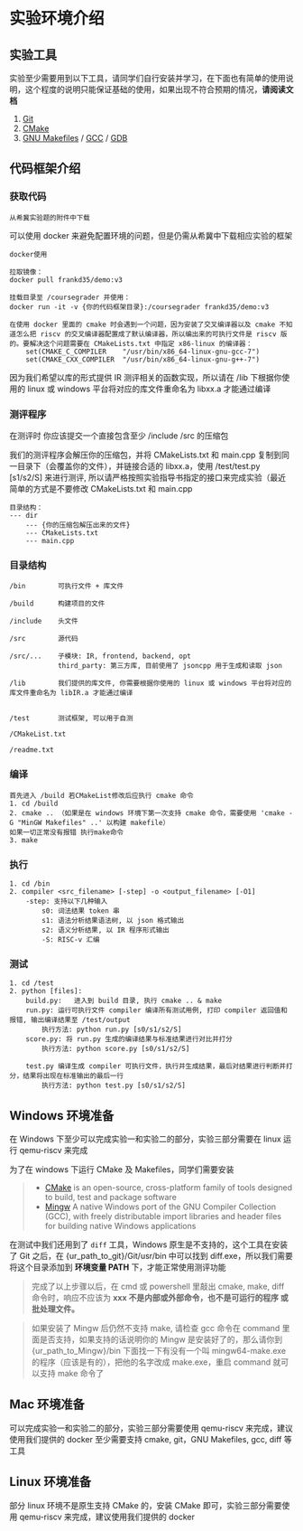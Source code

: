 # **实验环境介绍**

## **实验工具**
实验至少需要用到以下工具，请同学们自行安装并学习，在下面也有简单的使用说明，这个程度的说明只能保证基础的使用，如果出现不符合预期的情况，**请阅读文档**
1. [Git](https://git-scm.com/doc)
2. [CMake](https://www.bookstack.cn/read/CMake-Cookbook/README.md)   
3. [GNU Makefiles](https://www.gnu.org/software/make/manual/make.html) / [GCC](https://gcc.gnu.org/) / [GDB](https://sourceware.org/gdb/)


## **代码框架介绍**
### **获取代码**
```
从希冀实验题的附件中下载 
```
可以使用 docker 来避免配置环境的问题，但是仍需从希冀中下载相应实验的框架
```
docker使用

拉取镜像：
docker pull frankd35/demo:v3

挂载目录至 /coursegrader 并使用：
docker run -it -v {你的代码框架目录}:/coursegrader frankd35/demo:v3

在使用 docker 里面的 cmake 时会遇到一个问题，因为安装了交叉编译器以及 cmake 不知道怎么把 riscv 的交叉编译器配置成了默认编译器，所以编出来的可执行文件是 riscv 版的。要解决这个问题需要在 CMakeLists.txt 中指定 x86-linux 的编译器：
    set(CMAKE_C_COMPILER    "/usr/bin/x86_64-linux-gnu-gcc-7")
    set(CMAKE_CXX_COMPILER  "/usr/bin/x86_64-linux-gnu-g++-7")
```


因为我们希望以库的形式提供 IR 测评相关的函数实现，所以请在 /lib 下根据你使用的 linux 或 windows 平台将对应的库文件重命名为 libxx.a 才能通过编译


### **测评程序**
在测评时 你应该提交一个直接包含至少 /include /src 的压缩包
 
我们的测评程序会解压你的压缩包，并将 CMakeLists.txt 和 main.cpp 复制到同一目录下（会覆盖你的文件），并链接合适的 libxx.a，使用 /test/test.py [s1/s2/S] 来进行测评, 所以请严格按照实验指导书指定的接口来完成实验（最近简单的方式是不要修改 CMakeLists.txt 和 main.cpp
```
目录结构：
--- dir
    --- {你的压缩包解压出来的文件}
    --- CMakeLists.txt
    --- main.cpp
```

### **目录结构**
```
/bin		可执行文件 + 库文件

/build		构建项目的文件

/include	头文件

/src		源代码

/src/...	子模块: IR, frontend, backend, opt
            third_party: 第三方库, 目前使用了 jsoncpp 用于生成和读取 json

/lib        我们提供的库文件, 你需要根据你使用的 linux 或 windows 平台将对应的库文件重命名为 libIR.a 才能通过编译


/test       测试框架, 可以用于自测

/CMakeList.txt

/readme.txt	
```

### **编译**
```
首先进入 /build 若CMakeList修改后应执行 cmake 命令
1. cd /build
2. cmake .. （如果是在 windows 环境下第一次支持 cmake 命令，需要使用 'cmake -G "MinGW Makefiles" ..' 以构建 makefile）
如果一切正常没有报错 执行make命令
3. make
```

### **执行**
```
1. cd /bin
2. compiler <src_filename> [-step] -o <output_filename> [-O1]
    -step: 支持以下几种输入
        s0: 词法结果 token 串
        s1: 语法分析结果语法树, 以 json 格式输出
        s2: 语义分析结果, 以 IR 程序形式输出
        -S: RISC-v 汇编
```
### **测试**
```
1. cd /test
2. python [files]:
    build.py:   进入到 build 目录, 执行 cmake .. & make
    run.py: 运行可执行文件 compiler 编译所有测试用例, 打印 compiler 返回值和报错, 输出编译结果至 /test/output
        执行方法: python run.py [s0/s1/s2/S]
    score.py: 将 run.py 生成的编译结果与标准结果进行对比并打分
        执行方法: python score.py [s0/s1/s2/S]

    test.py 编译生成 compiler 可执行文件，执行并生成结果，最后对结果进行判断并打分，结果将出现在标准输出的最后一行
        执行方法: python test.py [s0/s1/s2/S]
```

## **Windows 环境准备**
在 Windows 下至少可以完成实验一和实验二的部分，实验三部分需要在 linux 运行 qemu-riscv 来完成

为了在 windows 下运行 CMake 及 Makefiles，同学们需要安装
> - [CMake](https://cmake.org/)
>  is an open-source, cross-platform family of tools designed to build, test and package software 
> - [Mingw](https://www.mingw-w64.org/)
> A native Windows port of the GNU Compiler Collection (GCC), with freely distributable import libraries and header files for building native Windows applications

在测试中我们还用到了 ```diff``` 工具，Windows 原生是不支持的，这个工具在安装了 Git 之后，在 {ur_path_to_git}/Git/usr/bin 中可以找到 diff.exe，所以我们需要将这个目录添加到 **环境变量 PATH** 下，才能正常使用测评功能
> 完成了以上步骤以后，在 cmd 或 powershell 里敲出 cmake, make, diff 命令时，响应不应该为 **xxx 不是内部或外部命令，也不是可运行的程序
或批处理文件。**

> 如果安装了 Mingw 后仍然不支持 make, 请检查 gcc 命令在 command 里面是否支持，如果支持的话说明你的 Mingw 是安装好了的，那么请你到 {ur_path_to_Mingw}/bin 下面找一下有没有一个叫 mingw64-make.exe 的程序（应该是有的），把他的名字改成 make.exe，重启 command 就可以支持 make 命令了

## **Mac 环境准备**
可以完成实验一和实验二的部分，实验三部分需要使用 qemu-riscv 来完成，建议使用我们提供的 docker
至少需要支持 cmake, git，GNU Makefiles, gcc, diff 等工具


## **Linux 环境准备**
部分 linux 环境不是原生支持 CMake 的，安装 CMake 即可，实验三部分需要使用 qemu-riscv 来完成，建议使用我们提供的 docker
